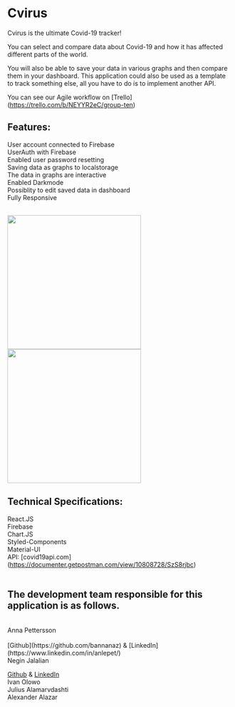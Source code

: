 # Cvirus

Cvirus is the ultimate Covid-19 tracker! 
<br>

You can select and compare data about Covid-19 and how it has affected different parts of the world. 
<br>

You will also be able to save your data in various graphs and then compare them in your dashboard. This application could also be used as a template to track something else, all you have to do is to implement another API.
<br>

You can see our Agile workflow on [Trello] (https://trello.com/b/NEYYR2eC/group-ten)
<br>

## Features:
User account connected to Firebase<br>
UserAuth with Firebase<br>
Enabled user password resetting<br>
Saving data as graphs to localstorage<br>
The data in graphs are interactive<br>
Enabled Darkmode<br>
Possiblity to edit saved data in dashboard<br>
Fully Responsive<br>
<br>

 <tr >
    <td><img src="../img/CIVIRUS_landing.jpg" width=300 height=auto></td>
     <td><img src="../img/CIVIRUS_dashboard.jpg" width=300 height=auto></td>
  </tr>

## Technical Specifications:
React.JS<br>
Firebase<br>
Chart.JS<br>
Styled-Components<br>
Material-UI<br>
API: [covid19api.com] (https://documenter.getpostman.com/view/10808728/SzS8rjbc)<br>
<br>


## The development team responsible for this application is as follows.
<br>
Anna Pettersson <br>
<br>
[Github](https://github.com/bannanaz) & [LinkedIn](https://www.linkedin.com/in/anlepet/)
<br>
Negin Jalalian<br>

[Github](https://github.com/negin1) & [LinkedIn](https://www.linkedin.com/in/negin-jalalian-68324824/)
<br>
Ivan Olowo<br>
Julius Alamarvdashti<br>
Alexander Alazar<br>


